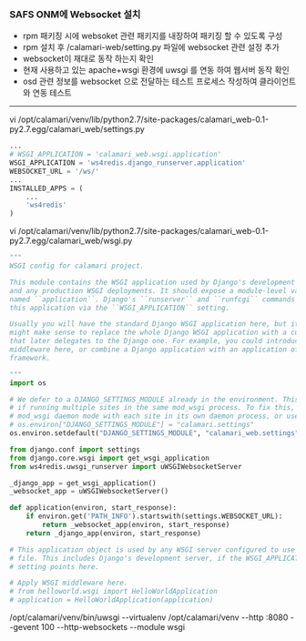 
### SAFS ONM에 Websocket 설치 
- rpm 패키징 시에 websoket 관련 패키지를 내장하여 패키징 할 수 있도록 구성
- rpm 설치 후 /calamari-web/setting.py 파일에 websocket 관련 설정 추가
- websocket이 재대로 동작 하는지 확인
- 현재 사용하고 있는 apache+wsgi 환경에 uwsgi 를 연동 하여 웹서버 동작 확인
- osd 관련 정보를 websocket 으로 전달하는 테스트 프로세스 작성하여 클라이언트와 연동 테스트 

_ _ _

vi /opt/calamari/venv/lib/python2.7/site-packages/calamari_web-0.1-py2.7.egg/calamari_web/settings.py
```python
...
# WSGI_APPLICATION = 'calamari_web.wsgi.application'
WSGI_APPLICATION = 'ws4redis.django_runserver.application'
WEBSOCKET_URL = '/ws/'
...
INSTALLED_APPS = (
    ...
    'ws4redis'
)
```

vi /opt/calamari/venv/lib/python2.7/site-packages/calamari_web-0.1-py2.7.egg/calamari_web/wsgi.py
```python
"""
WSGI config for calamari project.

This module contains the WSGI application used by Django's development server
and any production WSGI deployments. It should expose a module-level variable
named ``application``. Django's ``runserver`` and ``runfcgi`` commands discover
this application via the ``WSGI_APPLICATION`` setting.

Usually you will have the standard Django WSGI application here, but it also
might make sense to replace the whole Django WSGI application with a custom one
that later delegates to the Django one. For example, you could introduce WSGI
middleware here, or combine a Django application with an application of another
framework.

"""
import os

# We defer to a DJANGO_SETTINGS_MODULE already in the environment. This breaks
# if running multiple sites in the same mod_wsgi process. To fix this, use
# mod_wsgi daemon mode with each site in its own daemon process, or use
# os.environ["DJANGO_SETTINGS_MODULE"] = "calamari.settings"
os.environ.setdefault("DJANGO_SETTINGS_MODULE", "calamari_web.settings")

from django.conf import settings
from django.core.wsgi import get_wsgi_application
from ws4redis.uwsgi_runserver import uWSGIWebsocketServer

_django_app = get_wsgi_application()
_websocket_app = uWSGIWebsocketServer()

def application(environ, start_response):
    if environ.get('PATH_INFO').startswith(settings.WEBSOCKET_URL):
        return _websocket_app(environ, start_response)
    return _django_app(environ, start_response)

# This application object is used by any WSGI server configured to use this
# file. This includes Django's development server, if the WSGI_APPLICATION
# setting points here.

# Apply WSGI middleware here.
# from helloworld.wsgi import HelloWorldApplication
# application = HelloWorldApplication(application)
```

/opt/calamari/venv/bin/uwsgi --virtualenv /opt/calamari/venv --http :8080 --gevent 100 --http-websockets --module wsgi


